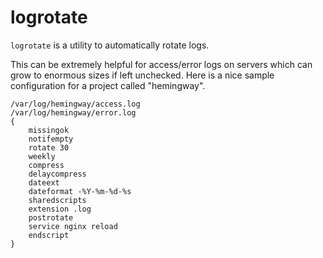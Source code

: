 # logrotate

`logrotate` is a utility to automatically rotate logs.

This can be extremely helpful for access/error logs on servers which can grow to enormous sizes if left unchecked.
Here is a nice sample configuration for a project called "hemingway".

```
/var/log/hemingway/access.log
/var/log/hemingway/error.log
{
    missingok
    notifempty
    rotate 30
    weekly
    compress
    delaycompress
    dateext
    dateformat -%Y-%m-%d-%s
    sharedscripts
    extension .log
    postrotate
    service nginx reload
    endscript
}
```
